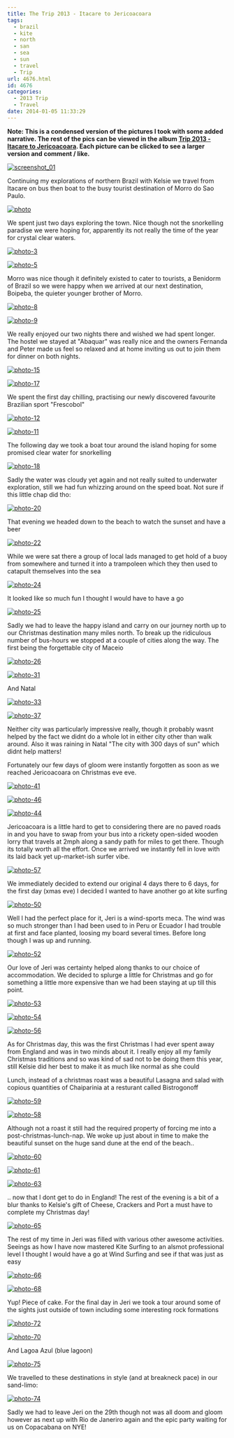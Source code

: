```yaml
---
title: The Trip 2013 - Itacare to Jericoacoara
tags:
  - brazil
  - kite
  - north
  - san
  - sea
  - sun
  - travel
  - Trip
url: 4676.html
id: 4676
categories:
  - 2013 Trip
  - Travel
date: 2014-01-05 11:33:29
---
```


**Note: This is a condensed version of the pictures I took with some added narrative. The rest of the pics can be viewed in the album [Trip 2013 - Itacare to Jericoacoara](https://www.facebook.com/media/set/?set=a.10152149614891031.1073741861.593661030&type=1&l=5726e155d9). Each picture can be clicked to see a larger version and comment / like.**

[![screenshot_01](https://mikecann.co.uk/wp-content/uploads/2014/01/screenshot_01.png)](https://mikecann.co.uk/wp-content/uploads/2014/01/screenshot_01.png)

Continuing my explorations of northern Brazil with Kelsie we travel from Itacare on bus then boat to the busy tourist destination of Morro do Sao Paulo.
<!-- more -->
[![photo](https://mikecann.co.uk/wp-content/uploads/2014/01/photo.jpg)](https://www.facebook.com/photo.php?fbid=10152149615391031&amp;set=a.10152149614891031.1073741861.593661030&amp;type=3&amp;theater)

We spent just two days exploring the town. Nice though not the snorkelling paradise we were hoping for, apparently its not really the time of the year for crystal clear waters.

[![photo-3](https://mikecann.co.uk/wp-content/uploads/2014/01/photo-3.jpg)](https://www.facebook.com/photo.php?fbid=10152149615406031&amp;set=a.10152149614891031.1073741861.593661030&amp;type=3&amp;theater)

[![photo-5](https://mikecann.co.uk/wp-content/uploads/2014/01/photo-5.jpg)](https://www.facebook.com/photo.php?fbid=10152149615821031&amp;set=a.10152149614891031.1073741861.593661030&amp;type=3&amp;theater)

Morro was nice though it definitely existed to cater to tourists, a Benidorm of Brazil so we were happy when we arrived at our next destination, Boipeba, the quieter younger brother of Morro.

[![photo-8](https://mikecann.co.uk/wp-content/uploads/2014/01/photo-8.jpg)](https://www.facebook.com/photo.php?fbid=10152149616031031&amp;set=a.10152149614891031.1073741861.593661030&amp;type=3&amp;theater)

[![photo-9](https://mikecann.co.uk/wp-content/uploads/2014/01/photo-9.jpg)](https://www.facebook.com/photo.php?fbid=10152149616221031&amp;set=a.10152149614891031.1073741861.593661030&amp;type=3&amp;theater)

We really enjoyed our two nights there and wished we had spent longer. The hostel we stayed at "Abaquar" was really nice and the owners Fernanda and Peter made us feel so relaxed and at home inviting us out to join them for dinner on both nights.

[![photo-15](https://mikecann.co.uk/wp-content/uploads/2014/01/photo-15.jpg)](https://www.facebook.com/photo.php?fbid=10152149616676031&amp;set=a.10152149614891031.1073741861.593661030&amp;type=3&amp;theater)

[![photo-17](https://mikecann.co.uk/wp-content/uploads/2014/01/photo-17.jpg)](https://www.facebook.com/photo.php?fbid=10152149616996031&amp;set=a.10152149614891031.1073741861.593661030&amp;type=3&amp;theater)

We spent the first day chilling, practising our newly discovered favourite Brazilian sport "Frescobol"

[![photo-12](https://mikecann.co.uk/wp-content/uploads/2014/01/photo-12.jpg)](https://www.facebook.com/photo.php?fbid=10152149616496031&amp;set=a.10152149614891031.1073741861.593661030&amp;type=3&amp;theater)

[![photo-11](https://mikecann.co.uk/wp-content/uploads/2014/01/photo-11.jpg)](https://www.facebook.com/photo.php?fbid=10152149616331031&amp;set=a.10152149614891031.1073741861.593661030&amp;type=3&amp;theater)

The following day we took a boat tour around the island hoping for some promised clear water for snorkelling

[![photo-18](https://mikecann.co.uk/wp-content/uploads/2014/01/photo-18.jpg)](https://www.facebook.com/photo.php?fbid=10152149617126031&amp;set=a.10152149614891031.1073741861.593661030&amp;type=3&amp;theater)

Sadly the water was cloudy yet again and not really suited to underwater exploration, still we had fun whizzing around on the speed boat. Not sure if this little chap did tho:

[![photo-20](https://mikecann.co.uk/wp-content/uploads/2014/01/photo-20.jpg)](https://www.facebook.com/photo.php?fbid=10152149617331031&amp;set=a.10152149614891031.1073741861.593661030&amp;type=3&amp;theater)

That evening we headed down to the beach to watch the sunset and have a beer

[![photo-22](https://mikecann.co.uk/wp-content/uploads/2014/01/photo-22.jpg)](https://www.facebook.com/photo.php?fbid=10152149617566031&amp;set=a.10152149614891031.1073741861.593661030&amp;type=3&amp;theater)

While we were sat there a group of local lads managed to get hold of a buoy from somewhere and turned it into a trampoleen which they then used to catapult themselves into the sea

[![photo-24](https://mikecann.co.uk/wp-content/uploads/2014/01/photo-24.jpg)](https://www.facebook.com/photo.php?fbid=10152149617851031&amp;set=a.10152149614891031.1073741861.593661030&amp;type=3&amp;theater)

It looked like so much fun I thought I would have to have a go

[![photo-25](https://mikecann.co.uk/wp-content/uploads/2014/01/photo-25.jpg)](https://www.facebook.com/photo.php?fbid=10152149617951031&amp;set=a.10152149614891031.1073741861.593661030&amp;type=3&amp;theater)

Sadly we had to leave the happy island and carry on our journey north up to our Christmas destination many miles north. To break up the ridiculous number of bus-hours we stopped at a couple of cities along the way. The first being the forgettable city of Maceio 

[![photo-26](https://mikecann.co.uk/wp-content/uploads/2014/01/photo-26.jpg)](https://www.facebook.com/photo.php?fbid=10152149618046031&amp;set=a.10152149614891031.1073741861.593661030&amp;type=3&amp;theater)

[![photo-31](https://mikecann.co.uk/wp-content/uploads/2014/01/photo-31.jpg)](https://www.facebook.com/photo.php?fbid=10152149619061031&amp;set=a.10152149614891031.1073741861.593661030&amp;type=3&amp;theater)

And Natal

[![photo-33](https://mikecann.co.uk/wp-content/uploads/2014/01/photo-33.jpg)](https://www.facebook.com/photo.php?fbid=10152149619311031&amp;set=a.10152149614891031.1073741861.593661030&amp;type=3&amp;theater)

[![photo-37](https://mikecann.co.uk/wp-content/uploads/2014/01/photo-37.jpg)](https://www.facebook.com/photo.php?fbid=10152149619826031&amp;set=a.10152149614891031.1073741861.593661030&amp;type=3&amp;theater)

Neither city was particularly impressive really, though it probably wasnt helped by the fact we didnt do a whole lot in either city other than walk around. Also it was raining in Natal "The city with 300 days of sun" which didnt help matters!

Fortunately our few days of gloom were instantly forgotten as soon as we reached Jericoacoara on Christmas eve eve.

[![photo-41](https://mikecann.co.uk/wp-content/uploads/2014/01/photo-41.jpg)](https://www.facebook.com/photo.php?fbid=10152149620226031&amp;set=a.10152149614891031.1073741861.593661030&amp;type=3&amp;theater)

[![photo-46](https://mikecann.co.uk/wp-content/uploads/2014/01/photo-46.jpg)](https://www.facebook.com/photo.php?fbid=10152149621181031&amp;set=a.10152149614891031.1073741861.593661030&amp;type=3&amp;theater)

[![photo-44](https://mikecann.co.uk/wp-content/uploads/2014/01/photo-44.jpg)](https://www.facebook.com/photo.php?fbid=10152149620631031&amp;set=a.10152149614891031.1073741861.593661030&amp;type=3&amp;theater)

Jericoacoara is a little hard to get to considering there are no paved roads in and you have to swap from your bus into a rickety open-sided wooden lorry that travels at 2mph along a sandy path for miles to get there. Though its totally worth all the effort. Once we arrived we instantly fell in love with its laid back yet up-market-ish surfer vibe.

[![photo-57](https://mikecann.co.uk/wp-content/uploads/2014/01/photo-57.jpg)](https://www.facebook.com/photo.php?fbid=10152149622916031&amp;set=a.10152149614891031.1073741861.593661030&amp;type=3&amp;theater)

We immediately decided to extend our original 4 days there to 6 days, for the first day (xmas eve) I decided I wanted to have another go at kite surfing

[![photo-50](https://mikecann.co.uk/wp-content/uploads/2014/01/photo-50.jpg)](https://www.facebook.com/photo.php?fbid=10152149621911031&amp;set=a.10152149614891031.1073741861.593661030&amp;type=3&amp;theater)

Well I had the perfect place for it, Jeri is a wind-sports meca. The wind was so much stronger than I had been used to in Peru or Ecuador I had trouble at first and face planted, loosing my board several times. Before long though I was up and running.

[![photo-52](https://mikecann.co.uk/wp-content/uploads/2014/01/photo-52.jpg)](https://www.facebook.com/photo.php?fbid=10152149622026031&amp;set=a.10152149614891031.1073741861.593661030&amp;type=3&amp;theater)

Our love of Jeri was certainty helped along thanks to our choice of accommodation. We decided to splurge a little for Christmas and go for something a little more expensive than we had been staying at up till this point.

[![photo-53](https://mikecann.co.uk/wp-content/uploads/2014/01/photo-53.jpg)](https://www.facebook.com/photo.php?fbid=10152149622156031&amp;set=a.10152149614891031.1073741861.593661030&amp;type=3&amp;theater)

[![photo-54](https://mikecann.co.uk/wp-content/uploads/2014/01/photo-54.jpg)](https://www.facebook.com/photo.php?fbid=10152149622406031&amp;set=a.10152149614891031.1073741861.593661030&amp;type=3&amp;theater)

[![photo-56](https://mikecann.co.uk/wp-content/uploads/2014/01/photo-56.jpg)](https://www.facebook.com/photo.php?fbid=10152149622696031&amp;set=a.10152149614891031.1073741861.593661030&amp;type=3&amp;theater)

As for Christmas day, this was the first Christmas I had ever spent away from England and was in two minds about it. I really enjoy all my family Christmas traditions and so was kind of sad not to be doing them this year, still Kelsie did her best to make it as much like normal as she could

Lunch, instead of a christmas roast was a beautiful Lasagna and salad with copious quantities of Chaiparinia at a resturant called Bistrogonoff

[![photo-59](https://mikecann.co.uk/wp-content/uploads/2014/01/photo-59.jpg)](https://www.facebook.com/photo.php?fbid=10152149623351031&amp;set=a.10152149614891031.1073741861.593661030&amp;type=3&amp;theater)

[![photo-58](https://mikecann.co.uk/wp-content/uploads/2014/01/photo-58.jpg)](https://www.facebook.com/photo.php?fbid=10152149623161031&amp;set=a.10152149614891031.1073741861.593661030&amp;type=3&amp;theater)

Although not a roast it still had the required property of forcing me into a post-christmas-lunch-nap. We woke up just about in time to make the beautiful sunset on the huge sand dune at the end of the beach..

[![photo-60](https://mikecann.co.uk/wp-content/uploads/2014/01/photo-60.jpg)](https://www.facebook.com/photo.php?fbid=10152149623411031&amp;set=a.10152149614891031.1073741861.593661030&amp;type=3&amp;theater)

[![photo-61](https://mikecann.co.uk/wp-content/uploads/2014/01/photo-61.jpg)](https://www.facebook.com/photo.php?fbid=10152149623491031&amp;set=a.10152149614891031.1073741861.593661030&amp;type=3&amp;theater)

[![photo-63](https://mikecann.co.uk/wp-content/uploads/2014/01/photo-63.jpg)](https://www.facebook.com/photo.php?fbid=10152149623651031&amp;set=a.10152149614891031.1073741861.593661030&amp;type=3&amp;theater)

.. now that I dont get to do in England! The rest of the evening is a bit of a blur thanks to Kelsie's gift of Cheese, Crackers and Port a must have to complete my Christmas day!

[![photo-65](https://mikecann.co.uk/wp-content/uploads/2014/01/photo-65.jpg)](https://www.facebook.com/photo.php?fbid=10152149623881031&amp;set=a.10152149614891031.1073741861.593661030&amp;type=3&amp;theater)

The rest of my time in Jeri was filled with various other awesome activities. Seeings as how I have now mastered Kite Surfing to an alsmot professional level I thought I would have a go at Wind Surfing and see if that was just as easy

[![photo-66](https://mikecann.co.uk/wp-content/uploads/2014/01/photo-66.jpg)](https://www.facebook.com/photo.php?fbid=10152149623996031&amp;set=a.10152149614891031.1073741861.593661030&amp;type=3&amp;theater)

[![photo-68](https://mikecann.co.uk/wp-content/uploads/2014/01/photo-68.jpg)](https://www.facebook.com/photo.php?fbid=10152149624201031&amp;set=a.10152149614891031.1073741861.593661030&amp;type=3&amp;theater)

Yup! Piece of cake. For the final day in Jeri we took a tour around some of the sights just outside of town including some interesting rock formations

[![photo-72](https://mikecann.co.uk/wp-content/uploads/2014/01/photo-72.jpg)](https://www.facebook.com/photo.php?fbid=10152149625331031&amp;set=a.10152149614891031.1073741861.593661030&amp;type=3&amp;theater)

[![photo-70](https://mikecann.co.uk/wp-content/uploads/2014/01/photo-70.jpg)](https://www.facebook.com/photo.php?fbid=10152149624581031&amp;set=a.10152149614891031.1073741861.593661030&amp;type=3&amp;theater)

And Lagoa Azul (blue lagoon)

[![photo-75](https://mikecann.co.uk/wp-content/uploads/2014/01/photo-75.jpg)](https://www.facebook.com/photo.php?fbid=10152149625641031&amp;set=a.10152149614891031.1073741861.593661030&amp;type=3&amp;theater)

We travelled to these destinations in style (and at breakneck pace) in our sand-limo:

[![photo-74](https://mikecann.co.uk/wp-content/uploads/2014/01/photo-74.jpg)](https://www.facebook.com/photo.php?fbid=10152149625441031&amp;set=a.10152149614891031.1073741861.593661030&amp;type=3&amp;theater)

Sadly we had to leave Jeri on the 29th though not was all doom and gloom however as next up with Rio de Janeriro again and the epic party waiting for us on Copacabana on NYE!